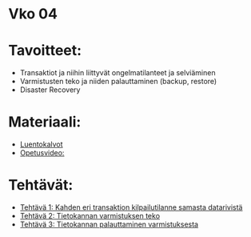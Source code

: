 # Vko 04
# Tavoitteet:

- Transaktiot ja niihin liittyvät ongelmatilanteet ja selviäminen
- Varmistusten teko ja niiden palauttaminen (backup, restore)
- Disaster Recovery 


# Materiaali: 

- [ Luentokalvot ](Luentokalvot_04.pdf)
- [ Opetusvideo: ](https://video.haaga-helia.fi/media/t/0_ro5q7nae)

# Tehtävät: 

- [Tehtävä 1: Kahden eri transaktion kilpailutilanne samasta datarivistä](Tehtava_01.md)
- [Tehtävä 2: Tietokannan varmistuksen teko](Tehtava_02.md)
- [Tehtävä 3: Tietokannan palauttaminen varmistuksesta](Tehtava_03.md)


